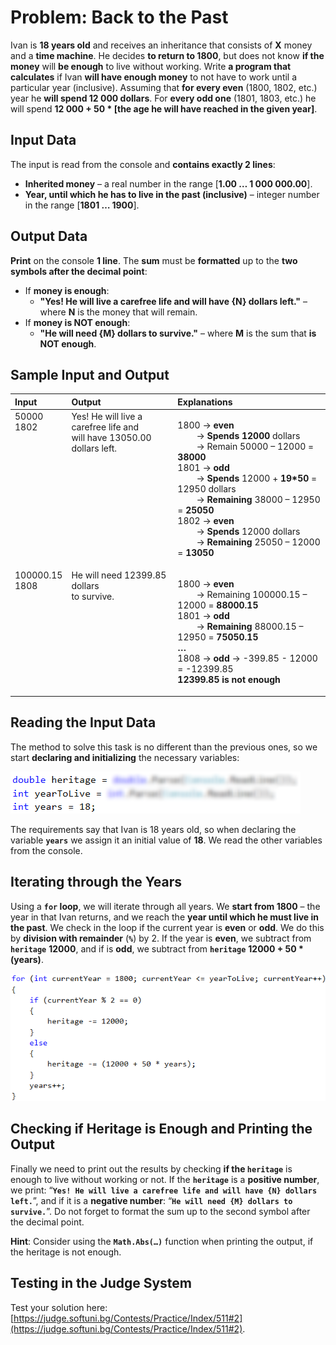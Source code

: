 # Problem: Back to the Past

Ivan is **18 years old** and receives an inheritance that consists of **X** money and a **time machine**. He decides **to return to 1800**, but does not know **if the money** will **be enough** to live without working. Write **a program that calculates** if Ivan **will have enough money** to not have to work until a particular year (inclusive). Assuming that **for every even** (1800, 1802, etc.) year he **will spend 12 000 dollars**. For **every odd one** (1801, 1803, etc.) he will spend **12 000 + 50 * [the age he will have reached in the given year]**.

## Input Data

The input is read from the console and **contains exactly 2 lines**:
  * **Inherited money** – a real number in the range [**1.00 … 1 000 000.00**].
  * **Year, until which he has to live in the past (inclusive)** – integer number in the range [**1801 … 1900**].

## Output Data

**Print** on the console **1 line**. The **sum** must be **formatted** up to the **two symbols after the decimal point**:
  * If **money is enough**:
    * **"Yes! He will live a carefree life and will have {N} dollars left."** – where **N** is the money that will remain.
  * If **money is NOT enough**:
    * **"He will need {М} dollars to survive."** – where **M** is the sum that **is NOT enough**.

## Sample Input and Output

<table>
<thead>
<tr>
<th align="left"><strong>Input</strong></th>
<th align="left"><strong>Output</strong></th>
<th align="left"><strong>Explanations</strong></th>
</tr>
</thead>
<tbody>
<tr>
<td valign="top">50000<br>1802</td>
<td valign="top">Yes! He will live a carefree life and<br> will have 13050.00 dollars left.</td>
<td valign="top"><p>1800 &rarr; <strong>even</strong><br> 
 	&nbsp;	&nbsp;	&nbsp;	&nbsp;  &rarr; <strong>Spends 12000</strong> dollars <br>
  &nbsp;	&nbsp;	&nbsp;	&nbsp;  &rarr; Remain 50000 – 12000 = <strong>38000</strong><br>
1801 &rarr; <strong>odd</strong> <br>
	&nbsp;	&nbsp;	&nbsp;	&nbsp;  &rarr; <strong>Spends</strong> 12000 + <strong>19*50</strong> = 12950 dollars<br>
	&nbsp;	&nbsp;	&nbsp;	&nbsp;  &rarr; <strong>Remaining</strong> 38000 – 12950 = <strong>25050</strong><br>
1802 &rarr; <strong>even</strong> <br>
	&nbsp;	&nbsp;	&nbsp;	&nbsp;  &rarr; <strong>Spends</strong> 12000 dollars<br>
	&nbsp;	&nbsp;	&nbsp;	&nbsp;  &rarr; <strong>Remaining</strong> 25050 – 12000 = <strong>13050</strong></p></td>
</tr>
<tr>
<td valign="top">100000.15<br>1808</td>
<td valign="top">He will need 12399.85 dollars<br> to survive.</td>
<td valign="top"><p>1800 &rarr; <strong>even</strong><br> 
  &nbsp;	&nbsp;	&nbsp;	&nbsp;  &rarr; Remaining 100000.15 – 12000 = <strong>88000.15</strong><br>
1801 &rarr; <strong>odd</strong> <br>
	&nbsp;	&nbsp;	&nbsp;	&nbsp;  &rarr; <strong>Remaining</strong> 88000.15 – 12950 = <strong>75050.15</strong><br>
<strong>…</strong><br>
1808 &rarr; <strong>odd</strong> &rarr; -399.85 - 12000 = -12399.85<br>
<strong>12399.85 is not enough</strong>
</p></td>
</tr>
</tbody>
</table>    

## Reading the Input Data

The method to solve this task is no different than the previous ones, so we start **declaring and initializing** the necessary variables:

![](/assets/chapter-5-2-images/03.Back-to-the-past-01.png)

The requirements say that Ivan is 18 years old, so when declaring the variable **`years`** we assign it an initial value of **18**. We read the other variables from the console.

## Iterating through the Years

Using a **`for` loop**, we will iterate through all years. We **start from 1800** – the year in that Ivan returns, and we reach the **year until which he must live in the past**. We check in the loop if the current year is **even** or **odd**. We do this by **division with remainder** (**`%`**) by 2. If the year is **even**, we subtract from **`heritage`** **12000**, and if is **odd**, we subtract from **`heritage`** **12000 + 50 * (years)**.

![](/assets/chapter-5-2-images/03.Back-to-the-past-02.png)

## Checking if Heritage is Enough and Printing the Output

Finally we need to print out the results by checking **if the `heritage`** is enough to live without working or not. If the **`heritage`** is a **positive number**, we print: “**`Yes! He will live a carefree life and will have {N} dollars left.`**”, and if it is a **negative number**: “**`He will need {М} dollars to survive.`**”. Do not forget to format the sum up to the second symbol after the decimal point.

**Hint**: Consider using the **`Math.Abs(…)`** function when printing the output, if the heritage is not enough.

## Testing in the Judge System

Test your solution here: [https://judge.softuni.bg/Contests/Practice/Index/511#2](https://judge.softuni.bg/Contests/Practice/Index/511#2).
